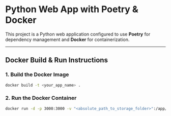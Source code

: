 # Python Web App with Poetry & Docker

This project is a Python web application configured to use **Poetry** for dependency management and **Docker** for containerization.

---

## Docker Build & Run Instructions

### 1. Build the Docker Image

```bash
docker build -t <your_app_name> .
```

### 2. Run the Docker Container

```bash
docker run -d -p 3000:3000 -v "<absolute_path_to_storage_folder>":/app/storage <your_app_name>
```
